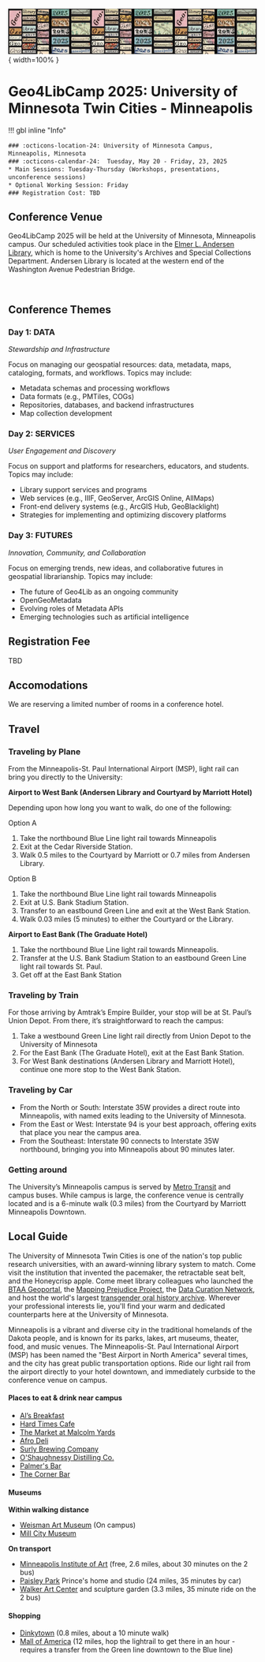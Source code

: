 
![](../images/banner-2025.png){ width=100% }
# Geo4LibCamp 2025: University of Minnesota Twin Cities - Minneapolis



!!! gbl inline "Info" 

	### :octicons-location-24: University of Minnesota Campus, Minneapolis, Minnesota
	### :octicons-calendar-24:  Tuesday, May 20 - Friday, 23, 2025
	* Main Sessions: Tuesday-Thursday (Workshops, presentations, unconference sessions)
	* Optional Working Session: Friday
	### Registration Cost: TBD



## Conference Venue

Geo4LibCamp 2025 will be held at the University of Minnesota, Minneapolis campus. Our scheduled activities took place in the [Elmer L. Andersen Library](https://www.lib.umn.edu/spaces/andersen), which is home to the University's Archives and Special Collections Department. Andersen Library is located at the western end of the Washington Avenue Pedestrian Bridge.


<br clear="left"/>


## Conference Themes

### Day 1: DATA	

*Stewardship and Infrastructure*	


Focus on managing our geospatial resources: data, metadata, maps, cataloging, formats, and workflows.	Topics may include:
	
* Metadata schemas and processing workflows
* Data formats (e.g., PMTiles, COGs)
* Repositories, databases, and backend infrastructures
* Map collection development
	
### Day 2: SERVICES
	
*User Engagement and Discovery*

Focus on support and platforms for researchers, educators, and students. Topics may include:	
	
* Library support services and programs
* Web services (e.g., IIIF, GeoServer, ArcGIS Online, AllMaps)
* Front-end delivery systems (e.g., ArcGIS Hub, GeoBlacklight)
* Strategies for implementing and optimizing discovery platforms
	
### Day 3: FUTURES	

*Innovation, Community, and Collaboration*

Focus on emerging trends, new ideas, and collaborative futures in geospatial librarianship. Topics may include:

* The future of Geo4Lib as an ongoing community
* OpenGeoMetadata
* Evolving roles of Metadata APIs
* Emerging technologies such as artificial intelligence




## Registration Fee 

TBD

## Accomodations

We are reserving a limited number of rooms in a conference hotel. 

## Travel

### Traveling by Plane

From the Minneapolis-St. Paul International Airport (MSP), light rail can bring you directly to the University:

**Airport to West Bank (Andersen Library and Courtyard by Marriott Hotel)** 

Depending upon how long you want to walk, do one of the following:

Option A

1. Take the northbound Blue Line light rail towards Minneapolis
2. Exit at the Cedar Riverside Station. 
3. Walk 0.5 miles to the Courtyard by Marriott or 0.7 miles from Andersen Library.

Option B

1. Take the northbound Blue Line light rail towards Minneapolis
2. Exit at U.S. Bank Stadium Station. 
3. Transfer to an eastbound Green Line and exit at the West Bank Station. 
4. Walk 0.03 miles (5 minutes) to either the Courtyard or the Library.

**Airport to East Bank (The Graduate Hotel)**

1. Take the northbound Blue Line light rail towards Minneapolis. 
2. Transfer at the U.S. Bank Stadium Station to an eastbound Green Line light rail towards St. Paul. 
3. Get off at the East Bank Station

### Traveling by Train

For those arriving by Amtrak’s Empire Builder, your stop will be at St. Paul’s Union Depot. From there, it’s straightforward to reach the campus:

1. Take a westbound Green Line light rail directly from Union Depot to the University of Minnesota
2. For the East Bank (The Graduate Hotel), exit at the East Bank Station. 
3. For West Bank destinations (Andersen Library and Marriott Hotel), continue one more stop to the West Bank Station.


### Traveling by Car

* From the North or South: Interstate 35W provides a direct route into Minneapolis, with named exits leading to the University of Minnesota.
* From the East or West: Interstate 94 is your best approach, offering exits that place you near the campus area.
* From the Southeast: Interstate 90 connects to Interstate 35W northbound, bringing you into Minneapolis about 90 minutes later.

### Getting around

The University’s Minneapolis campus is served by [Metro Transit](https://www.metrotransit.org) and campus buses. While campus is large, the conference venue is centrally located and is a 6-minute walk (0.3 miles) from the Courtyard by Marriott Minneapolis Downtown.

## Local Guide

The University of Minnesota Twin Cities is one of the nation's top public research universities, with an award-winning library system to match.  Come visit the institution that invented the pacemaker, the retractable seat belt, and the Honeycrisp apple. Come meet library colleagues who launched the [BTAA Geoportal](https://geo.btaa.org), the [Mapping Prejudice Project](https://mappingprejudice.umn.edu), the [Data Curation Network](https://datacurationnetwork.org), and host the world's largest [transgender oral history archive](https://www.lib.umn.edu/collections/special/tretter/transgender-oral-history-project). Wherever your professional interests lie, you'll find your warm and dedicated counterparts here at the University of Minnesota.

Minneapolis is a vibrant and diverse city in the traditional homelands of the Dakota people, and is known for its parks, lakes, art museums, theater, food, and music venues. The Minneapolis-St. Paul International Airport (MSP) has been named the "Best Airport in North America" several times, and the city has great public transportation options. Ride our light rail from the airport directly to your hotel downtown, and immediately curbside to the conference venue on campus. 

#### Places to eat & drink near campus

*   [Al’s Breakfast](https://www.alsbreakfastmpls.com/) 
*   [Hard Times Cafe](https://www.facebook.com/hardtimescafe/)
*   [The Market at Malcolm Yards](https://malcolmyards.market/)
*   [Afro Deli](https://www.afrodeli.com)
*   [Surly Brewing Company](https://surlybrewing.com/)
*   [O'Shaughnessy Distilling Co.](https://osdistilling.com/home/)
*   [Palmer's Bar](https://palmers-bar.com/home)
*   [The Corner Bar](https://thecorner.bar)


#### Museums

**Within walking distance**

*   [Weisman Art Museum](https://wam.umn.edu/) (On campus)
*   [Mill City Museum](https://www.mnhs.org/millcity)

**On transport**

*   [Minneapolis Institute of Art](https://new.artsmia.org/exhibitions) (free, 2.6 miles, about 30 minutes on the 2 bus)
*   [Paisley Park](https://www.paisleypark.com/) Prince's home and studio (24 miles, 35 minutes by car)
*   [Walker Art Center](https://walkerart.org/) and sculpture garden (3.3 miles, 35 minute ride on the 2 bus)

#### Shopping

*   [Dinkytown](https://discoverthecities.com/dinkytown-minneapolis-guide/) (0.8 miles, about a 10 minute walk)
*   [Mall of America](https://www.mallofamerica.com/) (12 miles, hop the lightrail to get there in an hour - requires a transfer from the Green line downtown to the Blue line)